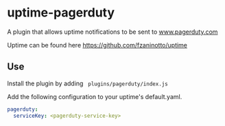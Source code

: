 uptime-pagerduty
======

A plugin that allows uptime notifications to be sent to www.pagerduty.com

Uptime can be found here
https://github.com/fzaninotto/uptime

Use
--------


Install the plugin by adding
` plugins/pagerduty/index.js`

Add the following configuration to your uptime's default.yaml.
```yaml
pagerduty:
  serviceKey: <pagerduty-service-key>
```
